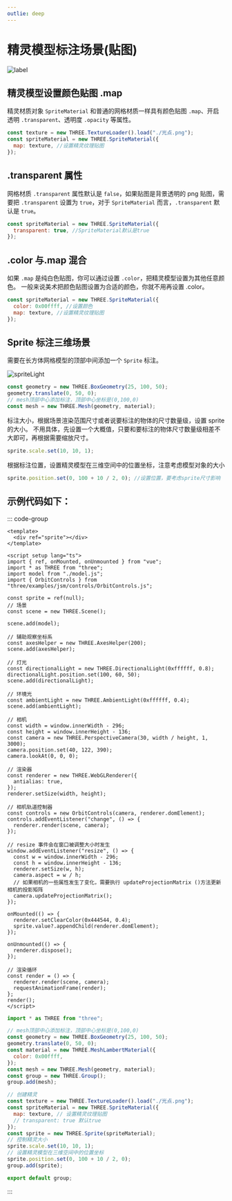 ```yaml
---
outlie: deep
---
```


# 精灵模型标注场景(贴图)

![label](/phaseI/label.jpg)

## 精灵模型设置颜色贴图 .map

精灵材质对象 `SpriteMaterial` 和普通的网格材质一样具有颜色贴图 `.map`、开启透明 `.transparent`、透明度 `.opacity` 等属性。

```js
const texture = new THREE.TextureLoader().load("./光点.png");
const spriteMaterial = new THREE.SpriteMaterial({
  map: texture, //设置精灵纹理贴图
});
```

## .transparent 属性

网格材质 `.transparent` 属性默认是 `false`，如果贴图是背景透明的 png 贴图，需要把 `.transparent` 设置为 `true`，对于 `SpriteMaterial` 而言，`.transparent` 默认是 `true`。

```js
const spriteMaterial = new THREE.SpriteMaterial({
  transparent: true, //SpriteMaterial默认是true
});
```

## .color 与.map 混合

如果 `.map` 是纯白色贴图，你可以通过设置 `.color`，把精灵模型设置为其他任意颜色。
一般来说美术把颜色贴图设置为合适的颜色，你就不用再设置 .color。

```js
const spriteMaterial = new THREE.SpriteMaterial({
  color: 0x00ffff, //设置颜色
  map: texture, //设置精灵纹理贴图
});
```

## Sprite 标注三维场景

需要在长方体网格模型的顶部中间添加一个 `Sprite` 标注。

![spriteLight](/phaseI/spriteLight.jpg)

```js
const geometry = new THREE.BoxGeometry(25, 100, 50);
geometry.translate(0, 50, 0);
// mesh顶部中心添加标注，顶部中心坐标是(0,100,0)
const mesh = new THREE.Mesh(geometry, material);
```

标注大小，根据场景渲染范围尺寸或者说要标注的物体的尺寸数量级，设置 sprite 的大小。
不用具体，先设置一个大概值，只要和要标注的物体尺寸数量级相差不大即可，再根据需要缩放尺寸。

```js
sprite.scale.set(10, 10, 1);
```

根据标注位置，设置精灵模型在三维空间中的位置坐标，注意考虑模型对象的大小

```js
sprite.position.set(0, 100 + 10 / 2, 0); //设置位置，要考虑sprite尺寸影响
```

## 示例代码如下：

::: code-group

```vue [index.vue]
<template>
  <div ref="sprite"></div>
</template>

<script setup lang="ts">
import { ref, onMounted, onUnmounted } from "vue";
import * as THREE from "three";
import model from "./model.js";
import { OrbitControls } from "three/examples/jsm/controls/OrbitControls.js";

const sprite = ref(null);
// 场景
const scene = new THREE.Scene();

scene.add(model);

// 辅助观察坐标系
const axesHelper = new THREE.AxesHelper(200);
scene.add(axesHelper);

// 灯光
const directionalLight = new THREE.DirectionalLight(0xffffff, 0.8);
directionalLight.position.set(100, 60, 50);
scene.add(directionalLight);

// 环境光
const ambientLight = new THREE.AmbientLight(0xffffff, 0.4);
scene.add(ambientLight);

// 相机
const width = window.innerWidth - 296;
const height = window.innerHeight - 136;
const camera = new THREE.PerspectiveCamera(30, width / height, 1, 3000);
camera.position.set(40, 122, 390);
camera.lookAt(0, 0, 0);

// 渲染器
const renderer = new THREE.WebGLRenderer({
  antialias: true,
});
renderer.setSize(width, height);

// 相机轨道控制器
const controls = new OrbitControls(camera, renderer.domElement);
controls.addEventListener("change", () => {
  renderer.render(scene, camera);
});

// resize 事件会在窗口被调整大小时发生
window.addEventListener("resize", () => {
  const w = window.innerWidth - 296;
  const h = window.innerHeight - 136;
  renderer.setSize(w, h);
  camera.aspect = w / h;
  // 如果相机的一些属性发生了变化，需要执行 updateProjectionMatrix ()方法更新相机的投影矩阵
  camera.updateProjectionMatrix();
});

onMounted(() => {
  renderer.setClearColor(0x444544, 0.4);
  sprite.value?.appendChild(renderer.domElement);
});

onUnmounted(() => {
  renderer.dispose();
});

// 渲染循环
const render = () => {
  renderer.render(scene, camera);
  requestAnimationFrame(render);
};
render();
</script>
```

```js [model.js]
import * as THREE from "three";

// mesh顶部中心添加标注，顶部中心坐标是(0,100,0)
const geometry = new THREE.BoxGeometry(25, 100, 50);
geometry.translate(0, 50, 0);
const material = new THREE.MeshLambertMaterial({
  color: 0x00ffff,
});
const mesh = new THREE.Mesh(geometry, material);
const group = new THREE.Group();
group.add(mesh);

// 创建精灵
const texture = new THREE.TextureLoader().load("./光点.png");
const spriteMaterial = new THREE.SpriteMaterial({
  map: texture, // 设置精灵纹理贴图
  // transparent: true 默认true
});
const sprite = new THREE.Sprite(spriteMaterial);
// 控制精灵大小
sprite.scale.set(10, 10, 1);
// 设置精灵模型在三维空间中的位置坐标
sprite.position.set(0, 100 + 10 / 2, 0);
group.add(sprite);

export default group;
```

:::
